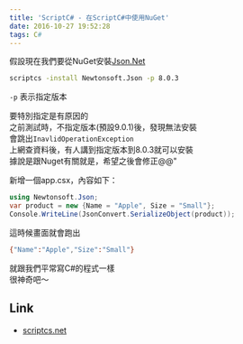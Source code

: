 ```yaml
---
title: 'ScriptC# - 在ScriptC#中使用NuGet'
date: 2016-10-27 19:52:28
tags: C#
---
```


假設現在我們要從NuGet安裝[Json.Net](https://www.nuget.org/packages/Newtonsoft.Json/)

```bash
scriptcs -install Newtonsoft.Json -p 8.0.3
```

`-p` 表示指定版本  

要特別指定是有原因的  
之前測試時，不指定版本(預設9.0.1)後，發現無法安裝  
會跳出`InavlidOperationException`  
上網查資料後，有人講到指定版本到8.0.3就可以安裝  
據說是跟Nuget有關就是，希望之後會修正@@"

新增一個app.csx，內容如下：

```C#
using Newtonsoft.Json;
var product = new {Name = "Apple", Size = "Small"};
Console.WriteLine(JsonConvert.SerializeObject(product));
```

這時候畫面就會跑出
```bash
{"Name":"Apple","Size":"Small"}
```

就跟我們平常寫C#的程式一樣  
很神奇吧～

## Link

* [scriptcs.net](http://scriptcs.net/)